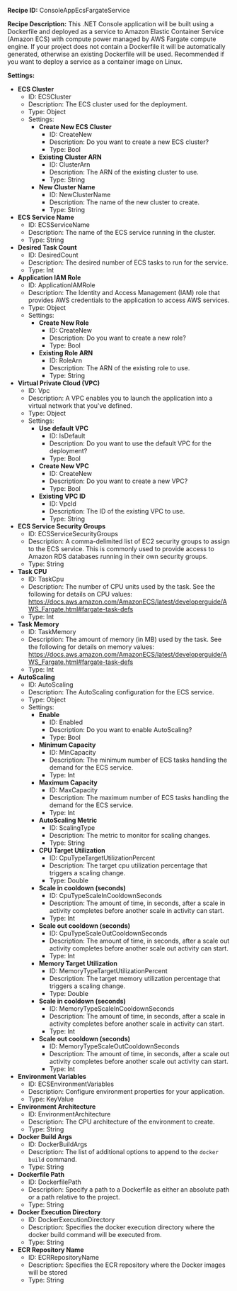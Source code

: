 **Recipe ID:** ConsoleAppEcsFargateService

**Recipe Description:** This .NET Console application will be built using a Dockerfile and deployed as a service to Amazon Elastic Container Service (Amazon ECS) with compute power managed by AWS Fargate compute engine. If your project does not contain a Dockerfile it will be automatically generated, otherwise an existing Dockerfile will be used. Recommended if you want to deploy a service as a container image on Linux.

**Settings:**

* **ECS Cluster**
    * ID: ECSCluster
    * Description: The ECS cluster used for the deployment.
    * Type: Object
    * Settings:
        * **Create New ECS Cluster**
            * ID: CreateNew
            * Description: Do you want to create a new ECS cluster?
            * Type: Bool
        * **Existing Cluster ARN**
            * ID: ClusterArn
            * Description: The ARN of the existing cluster to use.
            * Type: String
        * **New Cluster Name**
            * ID: NewClusterName
            * Description: The name of the new cluster to create.
            * Type: String
* **ECS Service Name**
    * ID: ECSServiceName
    * Description: The name of the ECS service running in the cluster.
    * Type: String
* **Desired Task Count**
    * ID: DesiredCount
    * Description: The desired number of ECS tasks to run for the service.
    * Type: Int
* **Application IAM Role**
    * ID: ApplicationIAMRole
    * Description: The Identity and Access Management (IAM) role that provides AWS credentials to the application to access AWS services.
    * Type: Object
    * Settings:
        * **Create New Role**
            * ID: CreateNew
            * Description: Do you want to create a new role?
            * Type: Bool
        * **Existing Role ARN**
            * ID: RoleArn
            * Description: The ARN of the existing role to use.
            * Type: String
* **Virtual Private Cloud (VPC)**
    * ID: Vpc
    * Description: A VPC enables you to launch the application into a virtual network that you've defined.
    * Type: Object
    * Settings:
        * **Use default VPC**
            * ID: IsDefault
            * Description: Do you want to use the default VPC for the deployment?
            * Type: Bool
        * **Create New VPC**
            * ID: CreateNew
            * Description: Do you want to create a new VPC?
            * Type: Bool
        * **Existing VPC ID**
            * ID: VpcId
            * Description: The ID of the existing VPC to use.
            * Type: String
* **ECS Service Security Groups**
    * ID: ECSServiceSecurityGroups
    * Description: A comma-delimited list of EC2 security groups to assign to the ECS service. This is commonly used to provide access to Amazon RDS databases running in their own security groups.
    * Type: String
* **Task CPU**
    * ID: TaskCpu
    * Description: The number of CPU units used by the task. See the following for details on CPU values: https://docs.aws.amazon.com/AmazonECS/latest/developerguide/AWS_Fargate.html#fargate-task-defs
    * Type: Int
* **Task Memory**
    * ID: TaskMemory
    * Description: The amount of memory (in MB) used by the task. See the following for details on memory values: https://docs.aws.amazon.com/AmazonECS/latest/developerguide/AWS_Fargate.html#fargate-task-defs
    * Type: Int
* **AutoScaling**
    * ID: AutoScaling
    * Description: The AutoScaling configuration for the ECS service.
    * Type: Object
    * Settings:
        * **Enable**
            * ID: Enabled
            * Description: Do you want to enable AutoScaling?
            * Type: Bool
        * **Minimum Capacity**
            * ID: MinCapacity
            * Description: The minimum number of ECS tasks handling the demand for the ECS service.
            * Type: Int
        * **Maximum Capacity**
            * ID: MaxCapacity
            * Description: The maximum number of ECS tasks handling the demand for the ECS service.
            * Type: Int
        * **AutoScaling Metric**
            * ID: ScalingType
            * Description: The metric to monitor for scaling changes.
            * Type: String
        * **CPU Target Utilization**
            * ID: CpuTypeTargetUtilizationPercent
            * Description: The target cpu utilization percentage that triggers a scaling change.
            * Type: Double
        * **Scale in cooldown (seconds)**
            * ID: CpuTypeScaleInCooldownSeconds
            * Description: The amount of time, in seconds, after a scale in activity completes before another scale in activity can start.
            * Type: Int
        * **Scale out cooldown (seconds)**
            * ID: CpuTypeScaleOutCooldownSeconds
            * Description: The amount of time, in seconds, after a scale out activity completes before another scale out activity can start.
            * Type: Int
        * **Memory Target Utilization**
            * ID: MemoryTypeTargetUtilizationPercent
            * Description: The target memory utilization percentage that triggers a scaling change.
            * Type: Double
        * **Scale in cooldown (seconds)**
            * ID: MemoryTypeScaleInCooldownSeconds
            * Description: The amount of time, in seconds, after a scale in activity completes before another scale in activity can start.
            * Type: Int
        * **Scale out cooldown (seconds)**
            * ID: MemoryTypeScaleOutCooldownSeconds
            * Description: The amount of time, in seconds, after a scale out activity completes before another scale out activity can start.
            * Type: Int
* **Environment Variables**
    * ID: ECSEnvironmentVariables
    * Description: Configure environment properties for your application.
    * Type: KeyValue
* **Environment Architecture**
    * ID: EnvironmentArchitecture
    * Description: The CPU architecture of the environment to create.
    * Type: String
* **Docker Build Args**
    * ID: DockerBuildArgs
    * Description: The list of additional options to append to the `docker build` command.
    * Type: String
* **Dockerfile Path**
    * ID: DockerfilePath
    * Description: Specify a path to a Dockerfile as either an absolute path or a path relative to the project.
    * Type: String
* **Docker Execution Directory**
    * ID: DockerExecutionDirectory
    * Description: Specifies the docker execution directory where the docker build command will be executed from.
    * Type: String
* **ECR Repository Name**
    * ID: ECRRepositoryName
    * Description: Specifies the ECR repository where the Docker images will be stored
    * Type: String
